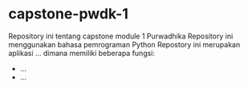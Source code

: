 # capstone-pwdk-1

Repository ini tentang capstone module 1 Purwadhika
Repository ini menggunakan bahasa pemrograman Python
Repostory ini merupakan aplikasi ... dimana memiliki beberapa fungsi:
- ...
- ...

